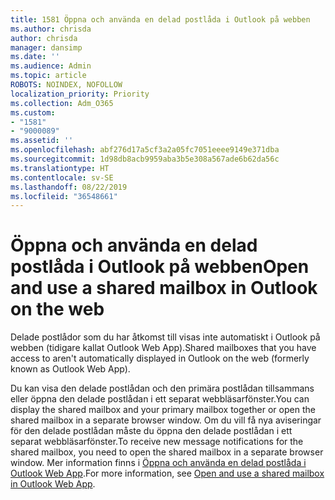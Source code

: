 ```yaml
---
title: 1581 Öppna och använda en delad postlåda i Outlook på webben
ms.author: chrisda
author: chrisda
manager: dansimp
ms.date: ''
ms.audience: Admin
ms.topic: article
ROBOTS: NOINDEX, NOFOLLOW
localization_priority: Priority
ms.collection: Adm_O365
ms.custom:
- "1581"
- "9000089"
ms.assetid: ''
ms.openlocfilehash: abf276d17a5cf3a2a05fc7051eeee9149e371dba
ms.sourcegitcommit: 1d98db8acb9959aba3b5e308a567ade6b62da56c
ms.translationtype: HT
ms.contentlocale: sv-SE
ms.lasthandoff: 08/22/2019
ms.locfileid: "36548661"
---
```

# <a name="open-and-use-a-shared-mailbox-in-outlook-on-the-web"></a><span data-ttu-id="282a8-102">Öppna och använda en delad postlåda i Outlook på webben</span><span class="sxs-lookup"><span data-stu-id="282a8-102">Open and use a shared mailbox in Outlook on the web</span></span>

<span data-ttu-id="282a8-103">Delade postlådor som du har åtkomst till visas inte automatiskt i Outlook på webben (tidigare kallat Outlook Web App).</span><span class="sxs-lookup"><span data-stu-id="282a8-103">Shared mailboxes that you have access to aren't automatically displayed in Outlook on the web (formerly known as Outlook Web App).</span></span>

<span data-ttu-id="282a8-104">Du kan visa den delade postlådan och den primära postlådan tillsammans eller öppna den delade postlådan i ett separat webbläsarfönster.</span><span class="sxs-lookup"><span data-stu-id="282a8-104">You can display the shared mailbox and your primary mailbox together or open the shared mailbox in a separate browser window.</span></span> <span data-ttu-id="282a8-105">Om du vill få nya aviseringar för den delade postlådan måste du öppna den delade postlådan i ett separat webbläsarfönster.</span><span class="sxs-lookup"><span data-stu-id="282a8-105">To receive new message notifications for the shared mailbox, you need to open the shared mailbox in a separate browser window.</span></span> <span data-ttu-id="282a8-106">Mer information finns i [Öppna och använda en delad postlåda i Outlook Web App](https://support.office.com/article/BC127866-42BE-4DE7-92AE-1EF2F787FD5C).</span><span class="sxs-lookup"><span data-stu-id="282a8-106">For more information, see [Open and use a shared mailbox in Outlook Web App](https://support.office.com/article/BC127866-42BE-4DE7-92AE-1EF2F787FD5C).</span></span>
